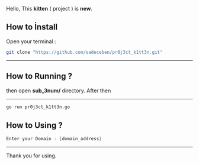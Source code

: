 Hello, This **kitten** ( project ) is **new**.

## How to İnstall

Open your terminal :

```bash
git clone "https://github.com/sadeceben/pr0j3ct_k1tt3n.git"
```

----------------------------------------------------

## How to Running ?

then open **sub_3num/** directory. After then

--------------------------------------------------

```bash
go run pr0j3ct_k1tt3n.go	
```

## How to Using ?

```go
Enter your Domain : {domain_address}
```

-------------------------------

Thank you for using.
